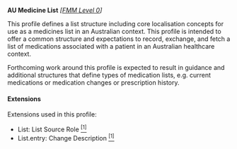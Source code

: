 **AU Medicine List**  *[[FMM Level 0](guidance.html)]*

This profile defines a list structure including core localisation concepts for use as a medicines list in an Australian context. This profile is intended to offer a common structure and expectations to record, exchange, and fetch a list of medications associated with a patient in an Australian healthcare context. 

Forthcoming work around this profile is expected to result in guidance and additional structures that define types of medication lists, e.g. current medications or medication changes or prescription history. 

#### Extensions
Extensions used in this profile:
* List: List Source Role [<sup>[1]</sup>](http://hl7.org.au/fhir/StructureDefinition/list-source-role)
* List.entry: Change Description [<sup>[1]</sup>](http://hl7.org.au/fhir/StructureDefinition/change-description)



